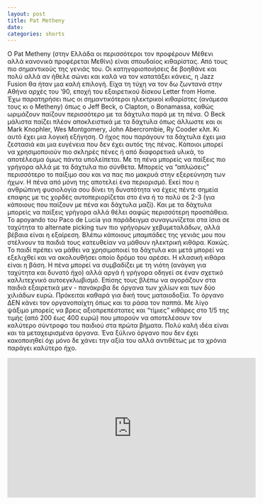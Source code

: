 ```yaml
---
layout: post
title: Pat Metheny
date: 
categories: shorts
---
```


Ο Pat Metheny (στην Ελλάδα οι περισσότεροι τον προφέρουν Μέθενι αλλά κανονικά προφέρεται Μεθίνι) είναι σπουδαίος κιθαρίστας. Από τους πιο σημαντικούς της γενιάς του. Οι κατηγοριοποιήσεις δε βοηθάνε και πολύ αλλά αν ήθελε σώνει και καλά να τον κατατάξει κάνεις, η Jazz Fusion θα ήταν μια καλή επιλογή. Είχα τη τύχη να τον δω ζωντανά στην Αθήνα αρχές του ’90, εποχή του εξαιρετικού δίσκου Letter from Home. Έχω παρατηρήσει πως οι σημαντικότεροι ηλεκτρικοί κιθαρίστες (ανάμεσα τους κι ο Metheny) όπως ο Jeff Beck, ο Clapton, ο Bonamassa, καθώς ωριμάζουν παίζουν περισσότερο με τα δάχτυλα παρά με τη πένα. Ο Beck μάλιστα παίζει πλέον αποκλειστικά με τα δάχτυλα όπως άλλωστε και οι Mark Knophler, Wes Montgomery, John Abercrombie, Ry Cooder κλπ. Κι αυτό έχει μια λογική εξήγηση. Ο ήχος που παράγουν τα δάχτυλα έχει μια ζεστασιά και μια ευγένεια που δεν έχει αυτός της πένας. Κάποιοι μπορεί να χρησιμοποιούν πιο σκληρές πένες ή από διαφορετικά υλικά, το αποτέλεσμα όμως πάντα υπολείπεται. Με τη πένα μπορείς να παίξεις πιο γρήγορα αλλά με τα δάχτυλα πιο σύνθετα. Μπορείς να “απλώσεις” περισσότερο το παίξιμο σου και να πας πιο μακρυά στην εξερεύνηση των ήχων. Η πένα από μόνη της αποτελεί ένα περιορισμό. Εκεί που η ανθρώπινη φυσιολογία σου δίνει τη δυνατότητα να έχεις πέντε σημεία επαφης με τις χορδές αυτοπεριορίζεται στο ένα ή το πολύ σε 2-3 (για κάποιους που παίζουν με πένα και δάχτυλα μαζί). Και με τα δάχτυλα μπορείς να παίξεις γρήγορα αλλά θέλει σαφώς περισσότερη προσπάθεια. Το apoyando του Paco de Lucia για παράδειγμα συναγωνίζεται στα ίσια σε ταχύτητα το alternate picking των πιο γρήγορων χεβυμεταλάδων, αλλά βέβαια είναι η εξαίρεση. Βλέπω κάποιους μπαμπάδες της γενιάς μου που στέλνουν τα παιδιά τους κατευθείαν να μάθουν ηλεκτρική κιθάρα. Κακώς. Το παιδί πρέπει να μάθει να χρησιμοποιεί τα δάχτυλα και μετά μπορεί να εξελιχθεί και να ακολουθήσει οποίο δρόμο του αρέσει. Η κλασική κιθάρα είναι η βάση. Η πένα μπορεί να συμβαδίζει με τη νιότη (ανάγκη για ταχύτητα και δυνατό ήχο) αλλά αργά ή γρήγορα οδηγεί σε έναν σχετικό καλλιτεχνικό αυτοεγκλωβισμό. Επίσης τους βλέπω να αγοράζουν στα παιδιά εξαιρετικά μεν - πανάκριβα δε όργανα των χιλίων και των δύο χιλιάδων ευρώ. Πρόκειται καθαρά για δική τους ματαιοδοξία. Το όργανο ΔΕΝ κάνει τον οργανοπαίχτη όπως και τα ράσα τον παππά. Με λίγο ψάξιμο μπορείς να βρεις αξιοπρεπέστατες και “τίμιες” κιθάρες στο 1/5 της τιμής (από 200 έως 400 ευρώ) που μπορούν να αποτελέσουν τον καλύτερο σύντροφο του παιδιού στα πρώτα βήματα. Πολύ καλή ιδέα είναι και τα μεταχειρισμένα όργανα. Ένα ξύλινο όργανο που δεν έχει κακοποιηθεί όχι μόνο δε χάνει την αξία του αλλά αντιθέτως με τα χρόνια παράγει καλύτερο ήχο.

<div class="youtube-embed-container">
	<iframe width="560" height="315" src="https://www.youtube.com/embed/MYcZ6s3z1jg" title="YouTube video player" frameborder="0" allow="accelerometer; autoplay; clipboard-write; encrypted-media; gyroscope; picture-in-picture" allowfullscreen></iframe>
</div>
